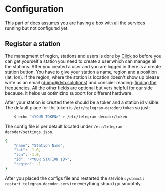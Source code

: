 # Configuration

This part of docs assumes you are having a box with all the services running but not configured yet.


## Register a station

The managment of region, stations and users is done by [Click](https://click.dvb.solutions) so before 
you can get yourself a station you need to create a user which can manage all the stations. After you created a user and you are logged in there is a create station button. You have to give 
your station a name, region and a position (lat, lon). If the region, where the station is location doesn't show up please write us an email (<dump@dvb.solutions>) and consider reading: [finding the frequencies](/chapter_3_1_finding_frequencies.html). All the other fields are optional but very helpful for our side because, it helps us optimizing support for different hardware.

After your station is created there should be a token and a station id visible. The default place for the token is `/etc/telegram-decoder/token` so just:

```bash
    $ echo "<YOUR TOKEN>" > /etc/telegram-decoder/token
```

The config file is per default located under `/etc/telegram-decoder/settings.json`.

```bash
{
    "name": "Station Name",
    "lat": -1.0,
    "lon": -1.0,
    "id": "<YOUR STATION ID>",
    "region": -1
}
```

After you placed the configs file and restarted the service `systemctl restart telegram-decoder.service` everything should go smoothly.


